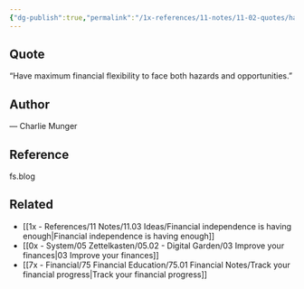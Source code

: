 ```yaml
---
{"dg-publish":true,"permalink":"/1x-references/11-notes/11-02-quotes/have-maximum-financial-flexibility-to-face-both-hazards-and-opportunities-charlie-munger/","title":"Have maximum financial flexibility to face both hazards and opportunities - Charlie Munger","created":"2024-07-15T12:07:12.059+03:00","updated":"2024-07-15T12:07:12.059+03:00"}
---
```



## Quote
“Have maximum financial flexibility to face both hazards and opportunities.”

## Author
— Charlie Munger

## Reference
fs.blog 

## Related
- [[1x - References/11 Notes/11.03 Ideas/Financial independence is having enough\|Financial independence is having enough]]
- [[0x - System/05 Zettelkasten/05.02 - Digital Garden/03 Improve your finances\|03 Improve your finances]]
- [[7x - Financial/75 Financial Education/75.01 Financial Notes/Track your financial progress\|Track your financial progress]]
